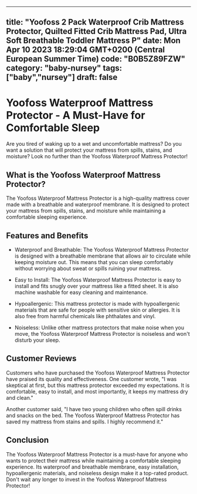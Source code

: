 
---
title: "Yoofoss 2 Pack Waterproof Crib Mattress Protector, Quilted Fitted Crib Mattress Pad, Ultra Soft Breathable Toddler Mattress P" 
date: Mon Apr 10 2023 18:29:04 GMT+0200 (Central European Summer Time)
code: "B0B5Z89FZW"
category: "baby-nursey"
tags: ["baby","nursey"] 
draft: false
---
    
# Yoofoss Waterproof Mattress Protector - A Must-Have for Comfortable Sleep

Are you tired of waking up to a wet and uncomfortable mattress? Do you want a solution that will protect your mattress from spills, stains, and moisture? Look no further than the Yoofoss Waterproof Mattress Protector!

## What is the Yoofoss Waterproof Mattress Protector?

The Yoofoss Waterproof Mattress Protector is a high-quality mattress cover made with a breathable and waterproof membrane. It is designed to protect your mattress from spills, stains, and moisture while maintaining a comfortable sleeping experience.

## Features and Benefits

- Waterproof and Breathable: The Yoofoss Waterproof Mattress Protector is designed with a breathable membrane that allows air to circulate while keeping moisture out. This means that you can sleep comfortably without worrying about sweat or spills ruining your mattress.

- Easy to Install: The Yoofoss Waterproof Mattress Protector is easy to install and fits snugly over your mattress like a fitted sheet. It is also machine washable for easy cleaning and maintenance.

- Hypoallergenic: This mattress protector is made with hypoallergenic materials that are safe for people with sensitive skin or allergies. It is also free from harmful chemicals like phthalates and vinyl.

- Noiseless: Unlike other mattress protectors that make noise when you move, the Yoofoss Waterproof Mattress Protector is noiseless and won't disturb your sleep.

## Customer Reviews

Customers who have purchased the Yoofoss Waterproof Mattress Protector have praised its quality and effectiveness. One customer wrote, "I was skeptical at first, but this mattress protector exceeded my expectations. It is comfortable, easy to install, and most importantly, it keeps my mattress dry and clean."

Another customer said, "I have two young children who often spill drinks and snacks on the bed. The Yoofoss Waterproof Mattress Protector has saved my mattress from stains and spills. I highly recommend it."

## Conclusion

The Yoofoss Waterproof Mattress Protector is a must-have for anyone who wants to protect their mattress while maintaining a comfortable sleeping experience. Its waterproof and breathable membrane, easy installation, hypoallergenic materials, and noiseless design make it a top-rated product. Don't wait any longer to invest in the Yoofoss Waterproof Mattress Protector!